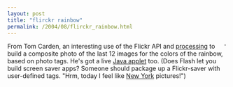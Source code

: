 ```yaml
---
layout: post
title: "flirckr rainbow"
permalink: /2004/08/flirckr_rainbow.html
---
```


<p><a href="http://www.flickr.com/photo.gne?id=253242" title="photo sharing"><img src="http://www.flickr.com/photos/253242_m.jpg" alt="" border="1" align="right" hspace="5" vspace="5" /></a>From Tom Carden, an interesting use of the Flickr API and <a href="http://processing.org/">processing</a> to build a composite photo of the last 12 images for the colors of the rainbow, based on photo tags.  He's got a live <a href="http://www.tom-carden.co.uk/p5/flickr_rainbow2/applet/index.html">Java applet</a> too.  (Does Flash let you build screen saver apps?  Someone should package up a Flickr-saver with user-defined tags.  "Hrm, today I feel like <a href="http://www.flickr.com/photos/tags/newyork/">New York</a> pictures!")</p>


